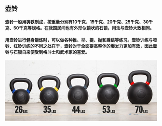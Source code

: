 ## 壶铃

#### 壶铃一般用铸铁制成，按重量分别有10千克、15千克、20千克、25千克、30千克、50千克等规格。在我国民间也有外形似锁状的石锁，用法与壶铃大致相同。

#### 用壶铃进行健身锻炼时，可以做各种推、举、提、抛和蹲跳等练习。壶铃训练与哑铃、杠铃训练的不同之处在于，壶铃对于全面提高整体的爆发力更加有效，因此壶铃与石锁自来便受到格斗士和武术家的喜爱。

![](https://github.com/taojintianxia/body-building/blob/master/images/equipments/kettlebell.jpg) 
